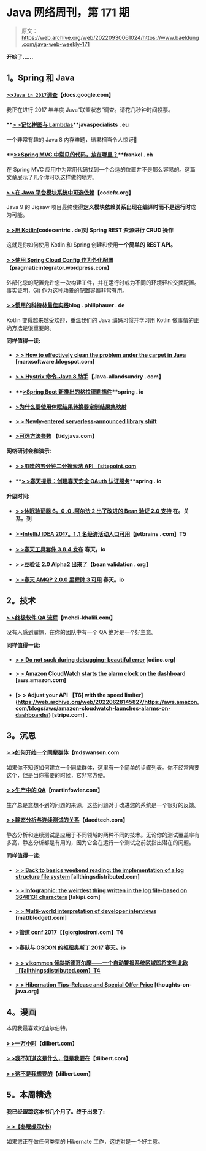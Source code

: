 # Java 网络周刊，第 171 期

> 原文：<https://web.archive.org/web/20220930061024/https://www.baeldung.com/java-web-weekly-171>

**开始了……**

## **1。Spring 和 Java**

#### **[>>`Java in 2017`调查](https://web.archive.org/web/20220628145827/https://docs.google.com/forms/d/e/1FAIpQLSe1xfed41r9t8-IdVBc4Asuakzi5XeWUhbacxkwKrYyBu4ZeQ/viewform?c=0&w=1)【docs.google.com】**

我正在进行 2017 年年度 Java“联盟状态”调查。请花几秒钟时间投票。

#### **[> >记忆拼图与 Lambdas](https://web.archive.org/web/20220628145827/http://www.javaspecialists.eu/archive/Issue247.html)**javaspecialists . eu

一个非常有趣的 Java 8 内存难题，结果相当令人惊讶🙂

#### **[>>Spring MVC 中常见的代码，放在哪里？](https://web.archive.org/web/20220628145827/https://blog.frankel.ch/common-code-spring-mvc/#gsc.tab=0)**frankel . ch

在 Spring MVC 应用中为常用代码找到一个合适的位置并不是那么容易的。这篇文章展示了几个你可以这样做的地方。

#### **[> >在 Java 平台模块系统中可选依赖](https://web.archive.org/web/20220628145827/http://blog.codefx.org/java/module-system-optional-dependencies/)**【codefx.org】

Java 9 的 Jigsaw 项目最终使得**定义模块依赖关系出现在编译时而不是运行时**成为可能。

#### **[> >用 Kotlin](https://web.archive.org/web/20220628145827/https://blog.codecentric.de/en/2017/04/crud-operations-spring-rest-resources-kotlin/)**[codecentric . de]对 Spring REST 资源进行 CRUD 操作

这就是你如何使用 Kotlin 和 Spring 创建和使用**一个简单的 REST API。**

#### [**> >使用 Spring Cloud Config 作为外化配置**](https://web.archive.org/web/20220628145827/https://pragmaticintegrator.wordpress.com/2017/04/03/use-spring-cloud-config-as-externalized-configuration/)【pragmaticintegrator.wordpress.com】

外部化您的配置允许您一次构建工件，并在运行时或为不同的环境轻松交换配置。事实证明，Git 作为这种场景的配置容器非常有用。

#### [**> >惯用的科特林最佳实践**](https://web.archive.org/web/20220628145827/https://blog.philipphauer.de/idiomatic-kotlin-best-practices/)blog . philiphauer . de

Kotlin 变得越来越受欢迎，重温我们的 Java 编码习惯并学习用 Kotlin 做事情的正确方法是很重要的。

**同样值得一读:**

*   #### [**> > How to effectively clean the problem under the carpet in Java**](https://web.archive.org/web/20220628145827/https://marxsoftware.blogspot.com/2017/04/how-to-effectively-sweep-problems-under.html) [marxsoftware.blogspot.com]

*   #### [**> > Hystrix 命令–Java 8 助手**](https://web.archive.org/web/20220628145827/http://www.java-allandsundry.com/2017/04/hystrix-command-java-8-helpers.html)【Java-allandsundry . com】

*   #### **[>Spring Boot 新推出的格拉德勒插件](https://web.archive.org/web/20220628145827/https://spring.io/blog/2017/04/05/spring-boot-s-new-gradle-plugin)**spring . io

*   #### [**>为什么要使用休眠结果转换器定制结果集映射**](https://web.archive.org/web/20220628145827/https://vladmihalcea.com/2017/04/03/why-you-should-use-the-hibernate-resulttransformer-to-customize-result-set-mappings/)

*   #### **[> > Newly-entered serverless-announced library shift](https://web.archive.org/web/20220628145827/http://in.relation.to/2017/04/01/serverless-foray/)**

*   #### **[>可选方法参数](https://web.archive.org/web/20220628145827/http://tidyjava.com/optional-method-parameters/)** 【tidyjava.com】

**网络研讨会和演示:**

*   #### **[> >爪哇的五分钟二分搜索法 API 【sitepoint.com](https://web.archive.org/web/20220628145827/https://www.sitepoint.com/javas-binary-search-api-tutorial/)**

*   #### **[> >春天提示：创建春天安全 OAuth 认证服务](https://web.archive.org/web/20220628145827/https://spring.io/blog/2017/04/05/spring-tips-creating-a-spring-security-oauth-auth-service)**spring . io

**升级时间:**

*   #### **[> >休眠验证器 6。0 .0 .阿尔法 2 出了改进的 Bean 验证 2.0 支持](https://web.archive.org/web/20220628145827/http://in.relation.to/2017/03/30/hibernate-validator-600-alpha2-out/)** 在。关系。到

*   #### **[>>IntelliJ IDEA 2017。1 .1 名经济活动人口可用](https://web.archive.org/web/20220628145827/https://blog.jetbrains.com/idea/2017/03/intellij-idea-2017-1-1-eap-is-available/)**【jetbrains . com】T5

*   #### **[> >春天工具套件 3.8.4 发布](https://web.archive.org/web/20220628145827/https://spring.io/blog/2017/04/03/spring-tool-suite-3-8-4-released)** 春天。io

*   #### **[> >豆验证 2.0 Alpha2 出来了](https://web.archive.org/web/20220628145827/http://beanvalidation.org/news/2017/03/31/bean-validation-2-0-alpha2-is-out/)**【bean validation . org】

*   #### **[> >春天 AMQP 2.0.0 里程碑 3 可用](https://web.archive.org/web/20220628145827/https://spring.io/blog/2017/04/04/spring-amqp-2-0-0-milestone-3-is-available)** 春天。io

## **2。技术**

#### **[> >终极软件 QA 流程](https://web.archive.org/web/20220628145827/http://www.mehdi-khalili.com/the-ultimate-software-qa-process)**【mehdi-khalili.com】

没有人感到震惊，在你的团队中有一个 QA 绝对是一个好主意。

**同样值得一读:**

*   #### **[> > Do not suck during debugging: beautiful error](https://web.archive.org/web/20220628145827/http://odino.org/when-debugging-doesnt-suck-beautiful-errors/)** [odino.org]

*   #### **[> > Amazon CloudWatch starts the alarm clock on the dashboard](https://web.archive.org/web/20220628145827/https://aws.amazon.com/blogs/aws/amazon-cloudwatch-launches-alarms-on-dashboards/)** [aws.amazon.com]

*   #### **[> > Adjust your API 【T6] with the speed limiter](https://web.archive.org/web/20220628145827/https://aws.amazon.com/blogs/aws/amazon-cloudwatch-launches-alarms-on-dashboards/)** [stripe.com] .

## **3。沉思**

#### **[> >如何开始一个同辈群体](https://web.archive.org/web/20220628145827/https://mdswanson.com/blog/2017/03/29/how-to-start-a-peer-group.html)**【mdswanson.com

如果你不知道如何建立一个同辈群体，这里有一个简单的步骤列表。你不经常需要这个，但是当你需要的时候，它非常方便。

#### **[> >生产中的 QA](https://web.archive.org/web/20220628145827/https://martinfowler.com/articles/qa-in-production.html)**【martinfowler.com】

生产总是意想不到的问题的来源，这些问题对于改进您的系统是一个很好的反馈。

#### **[> >静态分析与连续测试的关系](https://web.archive.org/web/20220628145827/http://www.daedtech.com/relationship-static-analysis-continuous-testing/)**【daedtech.com】

静态分析和连续测试是应用于不同领域的两种不同的技术。无论你的测试覆盖率有多高，静态分析都是有用的，因为它会在运行一个测试之前就指出潜在的问题。

**同样值得一读:**

*   #### [**> > Back to basics weekend reading: the implementation of a log structure file system**](https://web.archive.org/web/20220628145827/http://www.allthingsdistributed.com/2017/03/implementation-log-structured-file-system.html) [allthingsdistributed.com]

*   #### [**> > Infographic: the weirdest thing written in the log file-based on 3648131 characters**](https://web.archive.org/web/20220628145827/http://blog.takipi.com/infographic-the-weirdest-things-written-to-log-files-based-on-3648131-words/) [takipi.com]

*   #### **[> > Multi-world interpretation of developer interviews](https://web.archive.org/web/20220628145827/http://www.mattblodgett.com/2017/03/the-many-worlds-interpretation-of.html)** [mattblodgett.com]

*   #### **[>管道 conf 2017](https://web.archive.org/web/20220628145827/http://www.giorgiosironi.com/2017/04/pipeline-conf-2017.html)【【giorgiosironi.com】T4**

*   #### **[>春队与 OSCON 的枢纽奥斯丁 2017](https://web.archive.org/web/20220628145827/https://spring.io/blog/2017/04/03/spring-team-and-pivotal-at-oscon-austin-2017)** 春天。io

*   #### [**> > vlkommen 倾斜斯德哥尔摩——一个自动警报系统区域即将来到北欧**【【allthingsdistributed.com】T4](https://web.archive.org/web/20220628145827/http://www.allthingsdistributed.com/2017/04/aws-announces-eu-stockholm-region.html)

*   #### **[> > Hibernation Tips-Release and Special Offer Price](https://web.archive.org/web/20220628145827/http://www.thoughts-on-java.org/hibernate-tips-book-release-special-launch-price/)** [thoughts-on-java.org]

## **4。漫画**

本周我最喜欢的迪尔伯特。

#### **[> >一万小时](https://web.archive.org/web/20220628145827/http://dilbert.com/strip/2013-02-07)**【dilbert.com】

#### **[> >我不知道这是什么，但是我要在](https://web.archive.org/web/20220628145827/http://dilbert.com/strip/2013-02-09)**【dilbert.com】

#### **[> >这不是我想要的](https://web.archive.org/web/20220628145827/http://dilbert.com/strip/2013-02-08)**【dilbert.com】

## **5。本周精选**

#### 我已经跟踪这本书几个月了。终于出来了:

#### **[> >【冬眠提示(书)](https://web.archive.org/web/20220628145827/http://hibernate-tips.com/)**

如果您正在做任何类型的 Hibernate 工作，这绝对是一个好主意。
